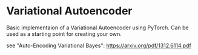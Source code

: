 # Variational Autoencoder

Basic implementaion of a Variational Autoencoder using PyTorch. Can be used as a starting point for creating your own.

see "Auto-Encoding Variational Bayes":
https://arxiv.org/pdf/1312.6114.pdf
